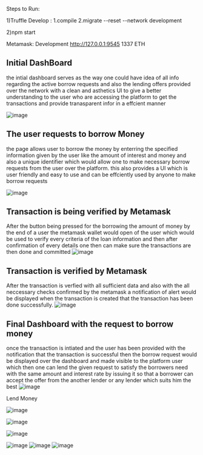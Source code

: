 Steps to Run:

1)Truffle Develop : 1.compile
                    2.migrate --reset --network development
                    
2)npm start

Metamask:
Development
http://127.0.0.1:9545
1337
ETH

## Initial DashBoard

the intial dashboard serves as the way one could have idea of all info regarding the active borrow requests and also the lending offers provided over the network with a 
clean and asthetics  UI to give a better understanding to the user  who are accessing the platform to get the transactions and provide tranasparent infor in a  effcient manner

![image](https://github.com/user-attachments/assets/f9a488d1-dd76-4b4e-986c-7e04130c8c6f)



## The user requests to borrow Money
the page  allows user to borrow the money by enterring the specified information given by the user  like the amount of interest and money and also 
a unique identifier which would allow one to make necessary borrow requests from the user over the platform. this also provides a UI which is 
user friendly and easy to use  and can be effciently used by anyone to make borrow requests

![image](https://github.com/user-attachments/assets/3231724b-d6d2-4424-adb6-19ac83c89a16)


## Transaction is being verified by Metamask
After the button being pressed for the borrowing the amount of money by the end of
a user  the metamask wallet would open of the user which would be used to verify every
criteria of the loan information and then after confirmation of every details one then can make sure 
the transactions are then done and committed 
![image](https://github.com/user-attachments/assets/49dbc3da-d3d9-49b8-b4e5-5a11a3a61882)


## Transaction is  verified by Metamask
After the transaction is verfied with all sufficient data and also with the 
all neccessary checks confirmed by the metamask a notification of alert would be displayed 
when the transaction is created that the transaction has been done successfully.
![image](https://github.com/user-attachments/assets/92758ae2-68de-4d1a-b1bc-b0cf350235c3)

## Final Dashboard with the request to borrow money
once the transaction is intiated and the user has been provided with the notification that
the transaction is successful then the borrow request would be displayed over the dashboard 
and made visible to the platform user which then one can lend the given request to satisfy 
the borrowers need with the same amount and interest rate by issuing it so that a borrower 
can accept the offer from the another lender or any lender which suits him the best 
![image](https://github.com/user-attachments/assets/c41f501d-13f0-4e11-a3f4-8288aa1ebf7b)


Lend Money

![image](https://github.com/user-attachments/assets/50c08b59-918e-4b61-9c7f-0632869e6721)

![image](https://github.com/user-attachments/assets/13403319-2f93-4704-b85f-164af444f76a)

![image](https://github.com/user-attachments/assets/bd03a45f-8f33-43c7-90d2-11807a285210)

![image](https://github.com/user-attachments/assets/02c61447-c9fb-489e-a12a-f1653e1870c6)
![image](https://github.com/user-attachments/assets/512ccb7f-bb62-4f93-9d4d-132c01111d87)
![image](https://github.com/user-attachments/assets/17f858c8-b697-4e5b-be96-d04e16dcc07b)
